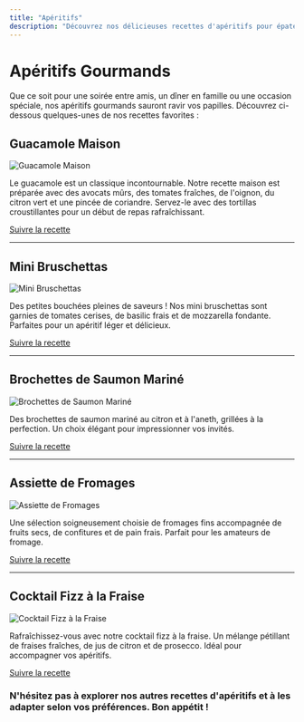 ```yaml
---
title: "Apéritifs"
description: "Découvrez nos délicieuses recettes d'apéritifs pour épater vos convives. Des saveurs variées pour tous les goûts."
---
```


# Apéritifs Gourmands

Que ce soit pour une soirée entre amis, un dîner en famille ou une occasion spéciale, nos apéritifs gourmands sauront ravir vos papilles. Découvrez ci-dessous quelques-unes de nos recettes favorites :

## Guacamole Maison

![Guacamole Maison](/recipes/guacamole-maison.jpeg)

Le guacamole est un classique incontournable. Notre recette maison est préparée avec des avocats mûrs, des tomates fraîches, de l'oignon, du citron vert et une pincée de coriandre. Servez-le avec des tortillas croustillantes pour un début de repas rafraîchissant.

[Suivre la recette](recettes/guacamole-maison)

---

## Mini Bruschettas

![Mini Bruschettas](/recipes/mini-bruschettas.webp)

Des petites bouchées pleines de saveurs ! Nos mini bruschettas sont garnies de tomates cerises, de basilic frais et de mozzarella fondante. Parfaites pour un apéritif léger et délicieux.

[Suivre la recette](recettes/mini-bruschettas)

---

## Brochettes de Saumon Mariné

![Brochettes de Saumon Mariné](/recipes/brochettes-de-saumon-marine.jpeg)

Des brochettes de saumon mariné au citron et à l'aneth, grillées à la perfection. Un choix élégant pour impressionner vos invités.

[Suivre la recette](recettes/brochettes-de-saumon-marine)

---

## Assiette de Fromages

![Assiette de Fromages](/recipes/assiette-de-fromages.jpeg)

Une sélection soigneusement choisie de fromages fins accompagnée de fruits secs, de confitures et de pain frais. Parfait pour les amateurs de fromage.

[Suivre la recette](recettes/assiette-de-fromages)

---

## Cocktail Fizz à la Fraise

![Cocktail Fizz à la Fraise](/recipes/cocktail-fizz-a-la-fraise.jpeg)

Rafraîchissez-vous avec notre cocktail fizz à la fraise. Un mélange pétillant de fraises fraîches, de jus de citron et de prosecco. Idéal pour accompagner vos apéritifs.

[Suivre la recette](recettes/cocktail-fizz-a-la-fraise)

### N'hésitez pas à explorer nos autres recettes d'apéritifs et à les adapter selon vos préférences. Bon appétit !
